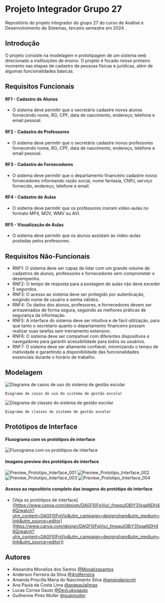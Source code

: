 # Projeto Integrador Grupo 27
Repositório do projeto integrador do grupo 27 do curso de Análise e Desenvolvimento de Sistemas, terceiro semestre em 2024.

## Introdução

O projeto consiste na modelagem e prototipagem de um sistema web direcionado a instituições de ensino. O projeto é focado nesse primeiro momento nas etapas de cadastro de pessoas físicas e jurídicas, além de algumas funcionalidades básicas. 

## Requisitos Funcionais

#### RF1 - Cadastro de Alunos
- O sistema deve permitir que o secretário cadastre novos alunos fornecendo nome, RG, CPF, data de nascimento, endereço, telefone e email pessoal.
#### RF2 - Cadastro de Professores
- O sistema deve permitir que o secretário cadastre novos professores fornecendo nome, RG, CPF, data de nascimento, endereço, telefone e email pessoal.
#### RF3 - Cadastro de Fornecedores
- O sistema deve permitir que o departamento financeiro cadastre novos fornecedores informando razão social, nome fantasia, CNPJ, serviço fornecido, endereço, telefone e email.
#### RF4 - Cadastro de Aulas
- O sistema deve permitir que os professores insiram vídeo-aulas no formato MP4, MOV, WMV ou AVI.
#### RF5 - Visualização de Aulas
- O sistema deve permitir que os alunos assistam às video-aulas postadas pelos professores.
  
## Requisitos Não-Funcionais

- RNF1: O sistema deve ser capaz de lidar com um grande volume de cadastros de alunos, professores e fornecedores sem comprometer o desempenho.
- RNF2: O tempo de resposta para a postagem de aulas não deve exceder 5 segundos.
- RNF3: O acesso ao sistema deve ser protegido por autenticação, exigindo nome de usuário e senha válidos.
- RNF4: Os dados dos alunos, professores, e fornecedores devem ser armazenados de forma segura, seguindo as melhores práticas de segurança da informação.
- RNF5: A interface do sistema deve ser intuitiva e de fácil utilização, para que tanto o secretário quanto o departamento financeiro possam realizar suas tarefas sem treinamento extensivo.
- RNF6: O sistema deve ser compatível com diferentes dispositivos e navegadores para garantir acessibilidade para todos os usuários.
- RNF7: O sistema deve ser altamente confiável, minimizando o tempo de inatividade e garantindo a disponibilidade das funcionalidades essenciais durante o horário de trabalho.

## Modelagem

![Diagrama de casos de uso do sistema de gestão escolar](https://github.com/guipmuller/ADS_Senac2024_PI_3sem_G27/blob/readme-docs/files/public/images/diagrama-casos-uso-sistema-gestao-escolar.png)
    
    Diagrama de casos de uso do sistema de gestão escolar

![Diagrama de classes do sistema de gestão escolar](https://github.com/guipmuller/ADS_Senac2024_PI_3sem_G27/blob/readme-docs/files/public/images/diagrama-classes-sistema-gestao-escolar.png)
    
    Diagrama de classes do sistema de gestão escolar

## Protótipos de Interface

#### Fluxograma com os protótipos de interface
![Fluxograma com os protótipos de interface](https://github.com/guipmuller/ADS_Senac2024_PI_3sem_G27/blob/andSilva/files/public/images/fluxogramaDePaginas.png)

#### Imagens preview dos protótipos de interface
![Preview_Prototipo_Interface_001](https://github.com/guipmuller/ADS_Senac2024_PI_3sem_G27/blob/readme-docs/files/public/images/%5BDCU01%5D%20Gerenciamento%20de%20aulas%20(2).jpg)
![Preview_Prototipo_Interface_002](https://github.com/guipmuller/ADS_Senac2024_PI_3sem_G27/blob/readme-docs/files/public/images/%5BDCU01%5D%20Gerenciamento%20de%20aulas.jpg)
![Preview_Prototipo_Interface_003](https://github.com/guipmuller/ADS_Senac2024_PI_3sem_G27/blob/readme-docs/files/public/images/%5BDCU02%5D%20Matr%C3%ADcula%20de%20Alunos%20e%20Professores.jpg)
![Preview_Prototipo_Interface_004](https://github.com/guipmuller/ADS_Senac2024_PI_3sem_G27/blob/readme-docs/files/public/images/%5BDCU03%5D%20Cadastro%20de%20Fornecedores.jpg)

#### Acesso ao repositório completo das imagens do protótipo de interface
- [Veja os protótipos de interface]([https://www.canva.com/design/DAGFI0FqVio/_fmequIOBjY31sgaNDH46Q/watch?utm_content=DAGFI0FqVio&utm_campaign=designshare&utm_medium=link&utm_source=editor](https://www.canva.com/design/DAGFI0FqVio/_fmequIOBjY31sgaNDH46Q/watch?utm_content=DAGFI0FqVio&utm_campaign=designshare&utm_medium=link&utm_source=editor])

## Autores

- Alexandra Monaliza dos Santos [@Monalizasantos](https://www.github.com/Monalizasantos)
- Anderson Ferreira da Silva [@4ndferreira](https://www.github.com/4ndferreira)
- Amanda Priscilla Maria do Nascimento Silva [@amandanscmt](https://www.github.com/amandanscmt)
- Ana Paula da Costa Lima [@anapaulalimax](https://www.github.com/anapaulalimax)
- Lucas Correa Gauto [@DevLuksgauto](https://www.github.com/DevLuksgauto)
- Guilherme Pinto Muller [@guipmuller](https://www.github.com/guipmuller)
